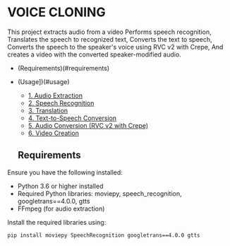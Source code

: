 # VOICE CLONING
This project extracts audio from a video
Performs speech recognition,
Translates the speech to recognized text, 
Converts the text to speech,
Converts the speech to the speaker's voice using RVC v2 with Crepe, 
And creates a video with the converted speaker-modified audio.


- (Requirements)(#requirements)
- (Usage])(#usage)
  - [1. Audio Extraction](#1-audio-extraction)
  - [2. Speech Recognition](#2-speech-recognition)
  - [3. Translation](#3-translation)
  - [4. Text-to-Speech Conversion](#4-text-to-speech-conversion)
  - [5. Audio Conversion (RVC v2 with Crepe)](#link)
  - [6. Video Creation](#6-video-creation)


  ## Requirements

Ensure you have the following installed:

- Python 3.6 or higher installed
- Required Python libraries: moviepy, speech_recognition, googletrans==4.0.0, gtts
- FFmpeg (for audio extraction)

Install the required libraries using:

```bash
pip install moviepy SpeechRecognition googletrans==4.0.0 gtts


